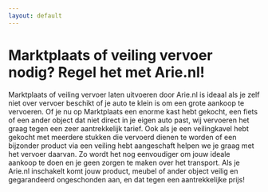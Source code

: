 ```yaml
---
layout: default
---
```


# Marktplaats of veiling vervoer nodig? Regel het met Arie.nl! 

Marktplaats of veiling vervoer laten uitvoeren door Arie.nl is ideaal als je zelf niet over
vervoer beschikt of je auto te klein is om een grote aankoop te vervoeren. Of je nu op
Marktplaats een enorme kast hebt gekocht, een fiets of een ander object dat niet direct in je
eigen auto past, wij vervoeren het graag tegen een zeer aantrekkelijk tarief. Ook als je een
veilingkavel hebt gekocht met meerdere stukken die vervoerd dienen te worden of een
bijzonder product via een veiling hebt aangeschaft helpen we je graag met het vervoer
daarvan. Zo wordt het nog eenvoudiger om jouw ideale aankoop te doen en je geen zorgen
te maken over het transport. Als je Arie.nl inschakelt komt jouw product, meubel of ander
object veilig en gegarandeerd ongeschonden aan, en dat tegen een aantrekkelijke prijs!
